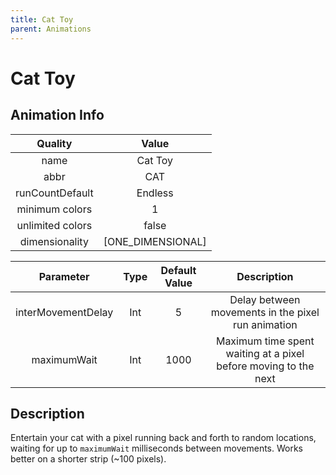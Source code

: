 ```yaml
---
title: Cat Toy
parent: Animations
---
```


<!-- THIS FILE IS AUTOMATICALLY GENERATED -->
<!-- MAKE CHANGES TO THE AnimationInfo INSTANCE ASSOCIATED WITH THIS ANIMATION -->

# Cat Toy

## Animation Info

|Quality|Value|
|:-:|:-:|
|name|Cat Toy|
|abbr|CAT|
|runCountDefault|Endless|
|minimum colors|1|
|unlimited colors|false|
|dimensionality|[ONE_DIMENSIONAL]|

|Parameter|Type|Default Value|Description|
|:-:|:-:|:-:|:-:|
|interMovementDelay|Int|5|Delay between movements in the pixel run animation|
|maximumWait|Int|1000|Maximum time spent waiting at a pixel before moving to the next|

## Description
Entertain your cat with a pixel running back and forth to random locations, waiting for up to `maximumWait` milliseconds between movements.
Works better on a shorter strip (~100 pixels).

